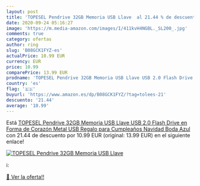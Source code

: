 ```yaml
---
layout: post
title: 'TOPESEL Pendrive 32GB Memoria USB Llave  al 21.44 % de descuento'
date: 2020-09-24 05:16:27
image: 'https://m.media-amazon.com/images/I/411kvH4NGBL._SL200_.jpg'
comments: true
category: ofertas
author: ring
slug: 'B08GCK1FYZ-es'
actualPrice: 10.99 EUR
currency: EUR
price: 10.99
comparePrice: 13.99 EUR
prodname: 'TOPESEL Pendrive 32GB Memoria USB Llave USB 2.0 Flash Drive en Forma de Corazón Metal USB Regalo para Cumpleaños  Navidad  Boda  Azul'
country: 'es'
flag: '🇪🇸'
buyurl: 'https://www.amazon.es/dp/B08GCK1FYZ/?tag=tolees-21'
descuento: '21.44'
average: '10.99'
---
```


Está [TOPESEL Pendrive 32GB Memoria USB Llave USB 2.0 Flash Drive en Forma de Corazón Metal USB Regalo para Cumpleaños  Navidad  Boda  Azul](https://www.amazon.es/dp/B08GCK1FYZ/?tag=tolees-21) con 21.44 de descuento por 10.99 EUR (original: 13.99 EUR) en el siguiente enlace!

[![TOPESEL Pendrive 32GB Memoria USB Llave ](https://m.media-amazon.com/images/I/411kvH4NGBL._SL200_.jpg)](https://www.amazon.es/dp/B08GCK1FYZ/?tag=tolees-21)

ℹ️:


[🛒 Ver la oferta!!](https://www.amazon.es/dp/B08GCK1FYZ/?tag=tolees-21)
